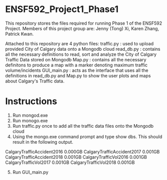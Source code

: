 # ENSF592_Project1_Phase1
This repository stores the files required for running Phase 1 of the ENSF592 Project. Members of this project group are: Jenny (Tong) Xi, Karen Zhang, Patrick Kwan.

Attached to this repository are 4 python files:
traffic.py : used to upload provided City of Calgary data onto a Mongodb cloud
read_db.py : contains all the necessary definitions to read, sort and analyze the City of Calgary Traffic Data stored on Mongodb
Map.py : contains all the necessary definitons to produce a map with a marker denoting maximum traffic volume/incidents
GUI_main.py : acts as the interface that uses all the definitions in read_db.py and Map.py to show the user plots and maps about Calgary's Traffic data.

# Instructions
1. Run mongod.exe
2. Run monogo.exe
3. Run traffic.py once to add all the traffic data files onto the Mongodb cloud
4. Using the mongo.exe command prompt and type show dbs. This should result in the following output.

CalgaryTrafficAccident2016  0.000GB
CalgaryTrafficAccident2017  0.001GB
CalgaryTrafficAccident2018  0.001GB
CalgaryTrafficVol2016       0.001GB
CalgaryTrafficVol2017       0.001GB
CalgaryTrafficVol2018       0.001GB

5. Run GUI_main.py






